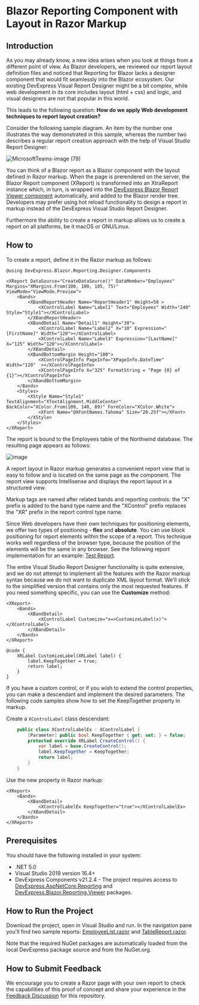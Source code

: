 # Blazor Reporting Component with Layout in Razor Markup

## Introduction
As you may already know, a new idea arises when you look at things from a different point of view. As Blazor developers, we reviewed our report layout definition files and noticed that Reporting for Blazor lacks a designer component that would fit seamlessly into the Blazor ecosystem. Our existing DevExpress Visual Report Designer might be a bit complex, while web development in its core includes layout (html + css) and logic, and visual designers are not that popular in this world. 

This leads to the following question: **How do we apply Web development techniques to report layout creation?**

Consider the following sample diagram. An item by the number one illustrates the way demonstrated in this sample, whereas the number two describes a regular report creation approach with the help of Visual Studio Report Designer:

![MicrosoftTeams-image (79)](https://user-images.githubusercontent.com/27409929/149539967-87170d98-80e6-4766-97d4-f7759318c8fc.png)

You can think of a Blazor report as a Blazor component with the layout defined in Razor markup. When the page is prerendered on the server, the Blazor Report component (XReport) is transformed into an XtraReport instance which, in turn, is wrapped into the [DevExpress Blazor Report Viewer component](https://docs.devexpress.com/XtraReports/DevExpress.Blazor.Reporting.DxReportViewer) automatically, and added to the Blazor render tree. Developers may prefer using hot reload functionality to design a report in markup instead of the DevExpress Visual Studio Report Designer.

Furthermore the ability to create a report in markup allows us to create a report on all platforms, be it macOS or GNU/Linux.

## How to 

To create a report, define it in the Razor markup as follows:

```razor
@using DevExpress.Blazor.Reporting.Designer.Components

<XReport DataSource="CreateDataSource()" DataMember="Employees" Margins="XMargins.From(100, 100, 105, 75)"  ViewMode="ViewMode.Preview">
    <Bands>
        <XBandReportHeader Name="ReportHeader1" Height=50 >
            <XControlLabel Name="Label1" Text="Employees" Width="240" Style="Style1"></XControlLabel>
        </XBandReportHeader>
        <XBandDetail Name="Detail1" Height="30">
            <XControlLabel Name="Label2" X="10" Expression="[FirstName]" Width="120"></XControlLabel>
            <XControlLabel Name="Label3" Expression="[LastName]" X="125" Width="120"></XControlLabel>
        </XBandDetail>
        <XBandBottomMargin Height="100">
            <XControlPageInfo PageInfo="XPageInfo.DateTime" Width="120"  ></XControlPageInfo>
            <XControlPageInfo X="325" FormatString = "Page {0} of {1}"></XControlPageInfo>
        </XBandBottomMargin>
    </Bands>
    <Styles>
        <XStyle Name="Style1" TextAlignment="XTextAlignment.MiddleCenter" BackColor="XColor.From(109, 140, 89)" ForeColor="XColor.White">
            <XFont Name="@XFontNames.Tahoma" Size="20.25f"></XFont>
        </XStyle>
    </Styles>
</XReport>
```

The report is bound to the Employees table of the Northwind database. The resulting page appears as follows:

![image](https://user-images.githubusercontent.com/27409929/148933203-9c8ffb31-0982-4d94-89fb-c06343a93162.png)


A report layout in Razor markup generates a convenient report view that is easy to follow and is located on the same page as the component. The report view supports Intellisense and displays the report layout in a structured view.

Markup tags are named after related bands and reporting controls: the "X" prefix is added to the band type name and the "XControl" prefix replaces the "XR" prefix in the report control type name.

Since Web developers have their own techniques for positioning elements, we offer two types of positioning - **flex** and **absolute**. You can use block positioning for report elements within the scope of a report. This technique works well regardless of the browser type, because the position of the elements will be the same in any browser. See the following report implementation for an example: [Test Report](https://github.com/e1em3ntoDX/BlazorReportDefinition/blob/master/Reports/TestReport.razor).

The entire Visual Studio Report Designer functionality is quite extensive, and we do not attempt to implement all the features with the Razor markup syntax because we do not want to duplicate XML layout format. We'll stick to the simplified version that contains only the most requested features. If you need something specific, you can use the **Customize** method:

```razor
<XReport>
    <Bands>
        <XBandDetail>
            <XControlLabel Customize="x=>CustomizeLabel(x)"></XControlLabel>
        </XBandDetail>
    </Bands>
</XReport>

@code {
    XRLabel CustomizeLabel(XRLabel label) {
        label.KeepTogether = true;
        return label;
    }
}

```

If you have a custom control, or if you wish to extend the control properties, you can make a descendant and implement the desired parameters. The following code samples show how to set the KeepTogether property in markup.

Create a `XControlLabel` class descendant:

```csharp
    public class XControlLabelEx : XControlLabel {
        [Parameter] public bool KeepTogether { get; set; } = false;
        protected override XRLabel CreateControl() {
            var label = base.CreateControl();
            label.KeepTogether = KeepTogether;
            return label;
        }
    }
```

Use the new property in Razor markup:

```razor
<XReport>
    <Bands>
        <XBandDetail>
            <XControlLabelEx KeepTogether="true"></XControlLabelEx>
        </XBandDetail>
    </Bands>
</XReport>
```


## Prerequisites

You should have the following installed in your system:

- .NET 5.0
- Visual Studio 2019 version 16.4+
- DevExpress Components v21.2.4 - The project requires access to [DevExpress.AspNetCore.Reporting](https://nuget.devexpress.com/packages/DevExpress.AspNetCore.Reporting/21.2.4) and [DevExpress.Blazor.Reporting.Viewer](https://nuget.devexpress.com/packages/DevExpress.Blazor.Reporting.Viewer/21.2.4) packages.

## How to Run the Project

Download the project, open in Visual Studio and run. In the navigation pane you'll find two sample reports:  [EmployeeList.razor](https://github.com/e1em3ntoDX/BlazorReportDefinition/blob/master/Reports/EmployeeList.razor) and [TableReport.razor](https://github.com/e1em3ntoDX/BlazorReportDefinition/blob/master/Reports/TableReport.razor). 

Note that the required NuGet packages are automatically loaded from the local DevExpress package source and from the NuGet.org.

## How to Submit Feedback

We encourage you to create a Razor page with your own report to check the capabilities of this proof of concept and share your experience in the [Feedback Discussion](https://github.com/e1em3ntoDX/BlazorReportDefinition/discussions/6) for this repository. 





